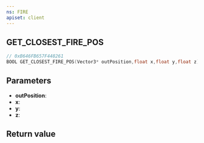 ```yaml
---
ns: FIRE
apiset: client
---
```

## GET_CLOSEST_FIRE_POS

```c
// 0xB646FB657F448261
BOOL GET_CLOSEST_FIRE_POS(Vector3* outPosition,float x,float y,float z);
```


## Parameters
* **outPosition**:
* **x**:
* **y**:
* **z**:

## Return value

